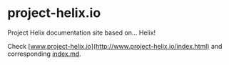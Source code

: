 # project-helix.io

Project Helix documentation site based on... Helix!

Check [www.project-helix.io](http://www.project-helix.io/index.html) and corresponding [index.md](./index.md).
